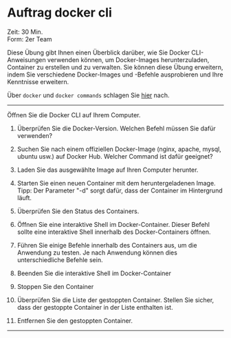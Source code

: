 # Auftrag docker cli

Zeit: 30 Min.<br>
Form: 2er Team

Diese Übung gibt Ihnen einen Überblick darüber, wie Sie Docker CLI-Anweisungen verwenden können, um Docker-Images herunterzuladen, Container zu erstellen und zu verwalten. Sie können diese Übung erweitern, indem Sie verschiedene Docker-Images und -Befehle ausprobieren und Ihre Kenntnisse erweitern.

Über `docker` und `docker commands` schlagen Sie [hier](../../05%20docker/Readme.md) nach.

---
Öffnen Sie die Docker CLI auf Ihrem Computer.

1. Überprüfen Sie die Docker-Version. Welchen Befehl müssen Sie dafür verwenden?

2. Suchen Sie nach einem offiziellen Docker-Image (nginx, apache, mysql, ubuntu usw.) auf Docker Hub. Welcher Command ist dafür geeignet?

3. Laden Sie das ausgewählte Image auf Ihren Computer herunter.

4. Starten Sie einen neuen Container mit dem heruntergeladenen Image. Tipp: Der Parameter "-d" sorgt dafür, dass der Container im Hintergrund läuft.

5. Überprüfen Sie den Status des Containers.

6. Öffnen Sie eine interaktive Shell im Docker-Container. Dieser Befehl sollte eine interaktive Shell innerhalb des Docker-Containers öffnen.

7. Führen Sie einige Befehle innerhalb des Containers aus, um die Anwendung zu testen. Je nach Anwendung können dies unterschiedliche Befehle sein.

8. Beenden Sie die interaktive Shell im Docker-Container
   
9. Stoppen Sie den Container

10. Überprüfen Sie die Liste der gestoppten Container. Stellen Sie sicher, dass der gestoppte Container in der Liste enthalten ist.

11. Entfernen Sie den gestoppten Container.

---
